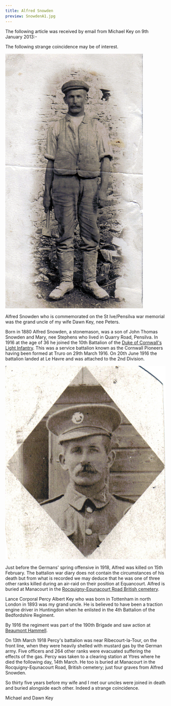 ```yaml
---
title: Alfred Snowden
preview: SnowdenA1.jpg
---
```


The following article was received by email from Michael Key on 9th January 2013:-

The following strange coincidence may be of interest.

![Alfred Snowden](./alfred-snowden/SnowdenA1.jpg)

Alfred Snowden who is commemorated on the St Ive/Pensilva war memorial was the grand uncle of my wife Dawn Key, nee Peters.

Born in 1880 Alfred Snowden, a stonemason, was a son of John Thomas Snowden and Mary, nee Stephens who lived in Quarry Road, Pensilva. In 1916 at the age of 36 he joined the 10th Battalion of the [Duke of Cornwall's Light Infantry](http://www.1914-1918.net/dcli.htm). This was a service battalion known as the Cornwall Pioneers having been formed at Truro on 29th March 1916. On 20th June 1916 the battalion landed at Le Havre and was attached to the 2nd Division.

![Alfred Snowden](./alfred-snowden/SnowdenA3.jpg)

Just before the Germans' spring offensive in 1918, Alfred was killed on 15th February. The battalion war diary does not contain the circumstances of his death but from what is recorded we may deduce that he was one of three other ranks killed during an air-raid on their position at Equancourt. Alfred is buried at Manacourt in the [Rocquigny-Equnacourt Road British cemetery](http://www.cwgc.org/find-a-cemetery/cemetery/2000081/ROCQUIGNY-EQUANCOURT%20ROAD%20BRITISH%20CEMETERY,%20MANANCOURT).

Lance Corporal Percy Albert Key who was born in Tottenham in north London in 1893 was my grand uncle. He is believed to have been a traction engine driver in Huntingdon when he enlisted in the 4th Battalion of the Bedfordshire Regiment.

By 1916 the regiment was part of the 190th Brigade and saw action at [Beaumont Hammell](http://www.ww1battlefields.co.uk/somme/beaumont.html).

On 13th March 1918 Percy's battalion was near Ribecourt-la-Tour, on the front line, when they were heavily shelled with mustard gas by the German army. Five officers and 264 other ranks were evacuated suffering the effects of the gas. Percy was taken to a clearing station at Ytres where he died the following day, 14th March. He too is buried at Manacourt in the Rocquigny-Equnacourt Road, British cemetery; just four graves from Alfred Snowden.

So thirty five years before my wife and I met our uncles were joined in death and buried alongside each other. Indeed a strange coincidence.

Michael and Dawn Key
